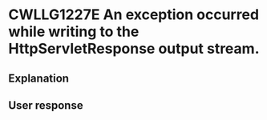 # CWLLG1227E An exception occurred while writing to the HttpServletResponse output stream.

## Explanation

## User response